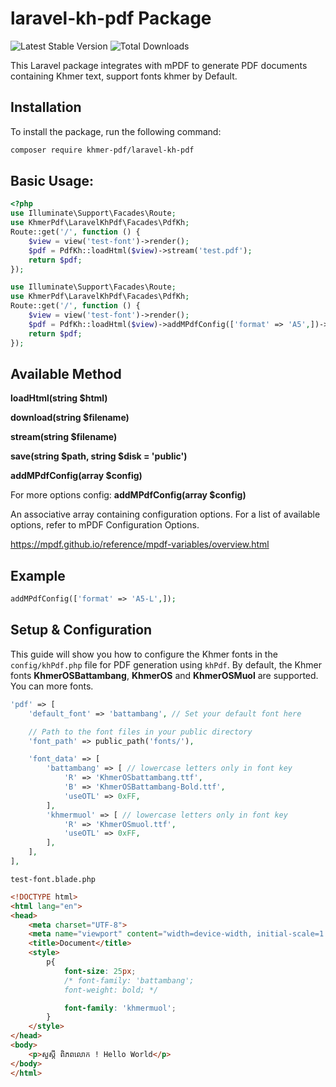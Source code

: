 # laravel-kh-pdf Package


<!-- ![License](https://poser.pugx.org/vendor/package-name/license) -->
![Latest Stable Version](https://github.com/Duch-Nuon/laravel-kh-pdf/v/1.0.0)
![Total Downloads](https://github.com/Duch-Nuon/laravel-kh-pdf/downloads)

This Laravel package integrates with mPDF to generate PDF documents containing Khmer text, support fonts khmer by Default.

## Installation

To install the package, run the following command:

```bash
composer require khmer-pdf/laravel-kh-pdf
```

## Basic Usage:


```php
<?php
use Illuminate\Support\Facades\Route;
use KhmerPdf\LaravelKhPdf\Facades\PdfKh;
Route::get('/', function () {
    $view = view('test-font')->render();
    $pdf = PdfKh::loadHtml($view)->stream('test.pdf');            
    return $pdf;
});
```
```php
use Illuminate\Support\Facades\Route;
use KhmerPdf\LaravelKhPdf\Facades\PdfKh;
Route::get('/', function () {
    $view = view('test-font')->render();
    $pdf = PdfKh::loadHtml($view)->addMPdfConfig(['format' => 'A5',])->stream('test.pdf');       
    return $pdf;
});
```

## Available Method

 **loadHtml(string $html)**

 **download(string $filename)**

 **stream(string $filename)**

 **save(string $path, string $disk = 'public')**

 **addMPdfConfig(array $config)**

For more options config: **addMPdfConfig(array $config)**

An associative array containing configuration options. For a list of available options, refer to mPDF Configuration Options.

https://mpdf.github.io/reference/mpdf-variables/overview.html

## Example
   ```php
   addMPdfConfig(['format' => 'A5-L',]);
   ```

## Setup & Configuration

This guide will show you how to configure the Khmer fonts in the `config/khPdf.php` file for PDF generation using `khPdf`. By default, the Khmer fonts **KhmerOSBattambang**, **KhmerOS** and **KhmerOSMuol** are supported.
You can more fonts.
```php
'pdf' => [
    'default_font' => 'battambang', // Set your default font here

    // Path to the font files in your public directory
    'font_path' => public_path('fonts/'),

    'font_data' => [
        'battambang' => [ // lowercase letters only in font key
            'R' => 'KhmerOSbattambang.ttf',
            'B' => 'KhmerOSBattambang-Bold.ttf',
            'useOTL' => 0xFF,
        ],
        'khmermuol' => [ // lowercase letters only in font key
            'R' => 'KhmerOSmuol.ttf',
            'useOTL' => 0xFF,
        ],
    ],
],
```
`test-font.blade.php`
```html
<!DOCTYPE html>
<html lang="en">
<head>
    <meta charset="UTF-8">
    <meta name="viewport" content="width=device-width, initial-scale=1.0">
    <title>Document</title>
    <style>
        p{
            font-size: 25px;
            /* font-family: 'battambang';
            font-weight: bold; */

            font-family: 'khmermuol';
        }
    </style>
</head>
<body>
    <p>សួស្តី ​ពិភពលោក ! Hello World</p>
</body>
</html>
```




